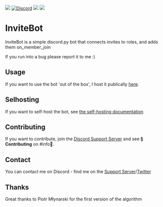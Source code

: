 <a target="https://invitebot.xyz/invite" href="https://invitebot.xyz/invite"><img src="https://invitebot.xyz/icons/bot-invite-blue.svg"></a>
<a href="https://discord.gg/96vwUWGddh"><img alt="Discord" src="https://img.shields.io/discord/788042409799712788?style=flat&logo=discord"></a>
<img src="https://invitebot.xyz/icons/license-MIT-yellow.svg">
<a target="https://docs.invitebot.xyz" href="https://docs.invitebot.xyz"><img src="https://invitebot.xyz/icons/read-the-docs-00BDD6.svg"></a>

# InviteBot
InviteBot is a simple discord.py bot that connects invites to roles, and adds them on_member_join

If you run into a bug please report it to me :)

## Usage
If you want to use the bot 'out of the box', I host it publically [here](https://invitebot.xyz/invite).</br>

## Selhosting
If you want to self-host the bot, see [the self-hosting documentation](https://docs.invitebot.xyz/self-hsot)

## Contributing
If you want to contribute, join the [Discord Support Server](https://invitebot.xyz/support) and see **§ Contributing** on #info📜.

## Contact
You can contact me on Discord - find me on the [Support Server](https://invitebot.xyz/support)/[Twitter](https://twitter.com/maciejbromirski)

## Thanks
Great thanks to Piotr Młynarski for the first version of the algorithm
